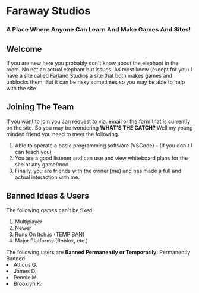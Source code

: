 
# Faraway Studios

### A Place Where Anyone Can Learn And Make Games And Sites!

## Welcome

If you are new here you probably don't know about the elephant in the room. No not an actual elephant but issues. As most know (except for you) I have a site called Farland Studios a site that both makes games and unblocks them. But it can be risky sometimes so you may be able to help with the site.

## Joining The Team

If you want to join you can request to via. email or the form that is currently on the site. So you may be wondering <strong> WHAT'S THE CATCH? </strong> Well my young minded friend you need to meet the following.
<ol>
    <li>Able to operate a basic programming software (VSCode) - (If you don't I can teach you)</li>
    <li>You are a good listener and can use and view whiteboard plans for the site or any game/mod</li>
    <li>Finally, you are friends with the owner (me) and has made a full and actual interaction with me.</li>
</ol>

## Banned Ideas & Users
The following games can't be fixed:
<ol>
<li>Multiplayer</li>
<li>Newer</li>
<li>Runs On Itch.io (TEMP BAN)</li>
<li>Major Platforms (Roblox, etc.)</li>
</ol>
The following users are <strong>Banned Permanently or Temporarily</strong>:
Permanently Banned 
 <li>Atticus G.</li> 
 <li>James D.</li>
 <li>Pennie M.</li>
 <li>Brooklyn K.</li>
